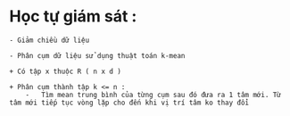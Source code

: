 # Học tự giám sát :

    - Giảm chiều dữ liệu

    - Phân cụm dữ liệu sử dụng thuật toán k-mean

    + Có tập x thuộc R ( n x d )

    + Phân cụm thành tập k <= n :
        -   Tìm mean trung bình của từng cụm sau đó đưa ra 1 tâm mới. Từ tâm mới tiếp tục vòng lặp cho đến khi vị trí tâm ko thay đổi
